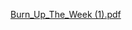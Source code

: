 [Burn_Up_The_Week (1).pdf](https://github.com/cbpanderson/burn_up_the_week/files/6780845/Burn_Up_The_Week.1.pdf)
